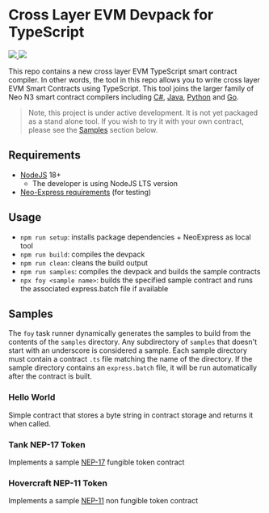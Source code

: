 # Cross Layer EVM Devpack for TypeScript

<p align="left">
  <a href="https://github.com/ngdenterprise/neo-devpack-ts/releases/tag/0.8.9-preview">
    <img src="https://img.shields.io/badge/preview-v0.8.9-orange">
  </a>
  <a href="https://github.com/ngdenterprise/neo-devpack-ts/blob/main/LICENSE">
    <img src="https://img.shields.io/badge/license-MIT-blue.svg">
  </a>
</p>

This repo contains a new cross layer EVM TypeScript smart contract compiler. In other words, the tool in this repo 
allows you to write cross layer EVM Smart Contracts using TypeScript. This tool joins the larger family of Neo 
N3 smart contract compilers including [C#](https://github.com/neo-project/neo-devpack-dotnet),
[Java](https://neow3j.io/#/neo-n3/smart_contract_development/introduction), 
[Python](https://github.com/CityOfZion/neo3-boa)
and [Go](https://github.com/nspcc-dev/neo-go/blob/master/docs/compiler.md).

> Note, this project is under active development. It is not yet packaged as a stand alone tool.
> If you wish to try it with your own contract, please see the [Samples](#samples) section below.

## Requirements

* [NodeJS](https://nodejs.org/) 18+
  * The developer is using NodeJS LTS version
* [Neo-Express requirements](https://github.com/neo-project/neo-express#requirements) (for testing)

## Usage

* `npm run setup`: installs package dependencies + NeoExpress as local tool
* `npm run build`: compiles the devpack
* `npm run clean`: cleans the build output
* `npm run samples`: compiles the devpack and builds the sample contracts
* `npx foy <sample name>`: builds the specified sample contract and runs the associated express.batch file if available

## Samples

The `foy` task runner dynamically generates the samples to build from the contents of the `samples` directory. 
Any subdirectory of `samples` that doesn't start with an underscore is considered a sample.
Each sample directory must contain a contract `.ts` file matching the name of the directory.
If the sample directory contains an `express.batch` file, it will be run automatically after the contract is built.

### Hello World

Simple contract that stores a byte string in contract storage and returns it when called.

### Tank NEP-17 Token

Implements a sample [NEP-17](https://github.com/neo-project/proposals/blob/master/nep-17.mediawiki) fungible token contract

### Hovercraft NEP-11 Token

Implements a sample [NEP-11](https://github.com/neo-project/proposals/blob/master/nep-11.mediawiki) non fungible token contract

